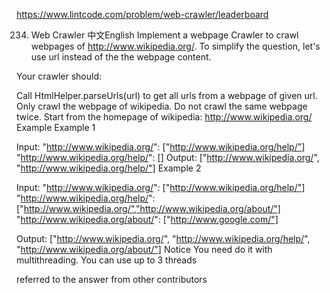 https://www.lintcode.com/problem/web-crawler/leaderboard

234. Web Crawler
中文English
Implement a webpage Crawler to crawl webpages of http://www.wikipedia.org/. To simplify the question, let's use url instead of the the webpage content.

Your crawler should:

Call HtmlHelper.parseUrls(url) to get all urls from a webpage of given url.
Only crawl the webpage of wikipedia.
Do not crawl the same webpage twice.
Start from the homepage of wikipedia: http://www.wikipedia.org/
Example
Example 1

Input:
    "http://www.wikipedia.org/": ["http://www.wikipedia.org/help/"]
    "http://www.wikipedia.org/help/": []
Output: ["http://www.wikipedia.org/", "http://www.wikipedia.org/help/"]
Example 2

Input:
    "http://www.wikipedia.org/": ["http://www.wikipedia.org/help/"]
    "http://www.wikipedia.org/help/": ["http://www.wikipedia.org/","http://www.wikipedia.org/about/"]
    "http://www.wikipedia.org/about/": ["http://www.google.com/"]

Output: ["http://www.wikipedia.org/", "http://www.wikipedia.org/help/", "http://www.wikipedia.org/about/"]
Notice
You need do it with multithreading.
You can use up to 3 threads


referred to the answer from other contributors
